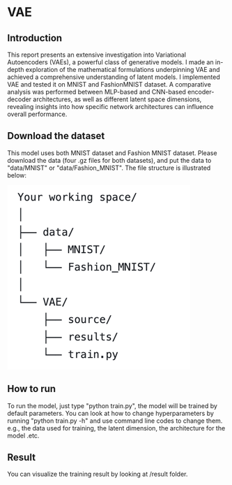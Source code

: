 # VAE
## Introduction
This report presents an extensive investigation into Variational Autoencoders (VAEs), a powerful class of generative models. 
I made an in-depth exploration of the mathematical formulations underpinning VAE and achieved a comprehensive understanding 
of latent models. I implemented VAE and tested it on MNIST and FashionMNIST dataset. A comparative analysis was performed 
between MLP-based and CNN-based encoder-decoder architectures, as well as different latent space dimensions, revealing insights 
into how specific network architectures can influence overall performance.

## Download the dataset
This model uses both MNIST dataset and Fashion MNIST dataset. Please download the data (four .gz files for both datasets), and
put the data to "data/MNIST" or "data/Fashion_MNIST". The file structure is illustrated below:

![Alt text](file_structure.png)

## How to run
To run the model, just type "python train.py", the model will be trained by default parameters. You can look at how to change hyperparameters by running "python train.py -h" and use command line codes to change them. e.g., the data used for training, the latent dimension, the architecture for the model .etc.

## Result
You can visualize the training result by looking at /result folder.
